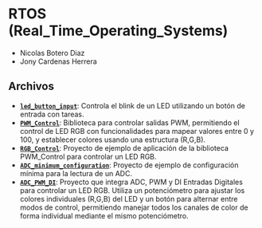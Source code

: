 # RTOS (Real_Time_Operating_Systems)

- Nicolas Botero Diaz
- Jony Cardenas Herrera

## Archivos
- [**`led_button_input`**](led_button_input/): Controla el blink de un LED utilizando un botón de entrada con tareas.
- [**`PWM_Control`**](PWM_Control/): Biblioteca para controlar salidas PWM, permitiendo el control de LED RGB con funcionalidades para mapear valores entre 0 y 100, y establecer colores usando una estructura (R,G,B).
- [**`RGB_Control`**](RGB_Control/): Proyecto de ejemplo de aplicación de la biblioteca PWM_Control para controlar un LED RGB.
- [**`ADC_minimum_configuration`**](ADC_minimum_configuration/): Proyecto de ejemplo de configuración mínima para la lectura de un ADC.
- [**`ADC_PWM_DI`**](ADC_PWM_DI/): Proyecto que integra ADC, PWM y DI Entradas Digitales para controlar un LED RGB. Utiliza un potenciómetro para ajustar los colores individuales (R,G,B) del LED y un botón para alternar entre modos de control, permitiendo manejar todos los canales de color de forma individual mediante el mismo potenciómetro.
